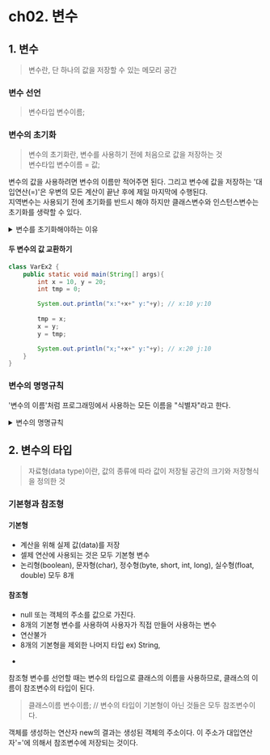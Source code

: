 # ch02. 변수

## 1. 변수

> 변수란, 단 하나의 값을 저장할 수 있는 메모리 공간

### 변수 선언
> 변수타입 변수이름;

### 변수의 초기화

> 변수의 초기화란, 변수를 사용하기 전에 처음으로 값을 저장하는 것 </br>
> 변수타입 변수이름 = 값;

변수의 값을 사용하려면 변수의 이름만 적어주면 된다. 그리고 변수에 값을 저장하는 '대입연산(=)'은 우변의 모든 계산이 끝난 후에 제일 마지막에 수행된댜. </br>
지역변수는 사용되기 전에 초기화를 반드시 해야 하지만 클래스변수와 인스턴스변수는 초기화를 생략할 수 있다.

<details>
    </br>
    <summary>변수를 초기화해야하는 이유</summary>
    <p>내가 원하는 값으로 변수를 사용하기 위해 메모리에 남아있는 </p>
</details>

#### 두 변수의 값 교환하기
```java
class VarEx2 {
    public static void main(String[] args){
        int x = 10, y = 20;
        int tmp = 0;

        System.out.println("x:"+x+" y:"+y); // x:10 y:10
        
        tmp = x;
        x = y;
        y = tmp;

        System.out.println("x;"+x+" y:"+y); // x:20 j:10
    }
}
```

### 변수의 명명규칙
'변수의 이름'처럼 프로그래밍에서 사용하는 모든 이름을 "식별자"라고 한다.
<details>
    </br>
    <summary>변수의 명명규칙</summary>
    1. 대소문자가 구분되며 길이에 제한이 없다.</br>
    2. 예약어를 사용해서는 안 된다.</br>
    3. 숫자로 시작해서는 안 된다.</br>
    4. 특수문자는 '_'와 '$'만을 허용한다.
</details>

## 2. 변수의 타입
> 자료형(data type)이란, 값의 종류에 따라 값이 저장될 공간의 크기와 저장형식을 정의한 것

### 기본형과 참조형

#### 기본형

- 계산을 위해 실제 값(data)를 저장
- 셀제 연산에 사용되는 것은 모두 기본형 변수
- 논리형(boolean), 문자형(char), 정수형(byte, short, int, long), 실수형(float, double) 모두 8개

#### 참조형

- null 또는 객체의 주소를 값으로 가진다.
- 8개의 기본형 변수를 사용하여 사용자가 직접 만들어 사용하는 변수
- 연산불가
- 8개의 기본형을 제외한 나머지 타입 ex) String,

* 

참조형 변수를 선언할 때는 변수의 타입으로 클래스의 이름을 사용하므로, 클래스의 이름이 참조변수의 타입이 된다.
> 클래스이름 변수이름; // 변수의 타입이 기본형이 아닌 것들은 모두 참조변수이다.

객체를 생성하는 연산자 new의 결과는 생성된 객체의 주소이다. 이 주소가 대입연산자'='에 의해서 참조변수에 저장되는 것이다.









